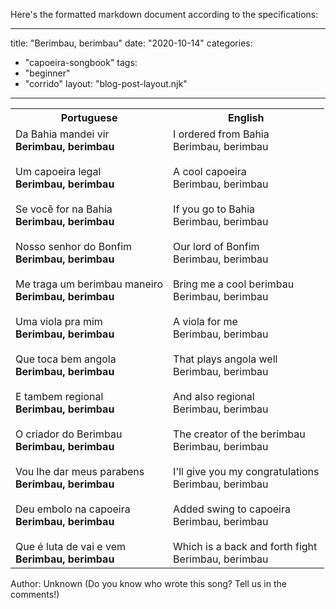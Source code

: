 Here's the formatted markdown document according to the specifications:

---
title: "Berimbau, berimbau"
date: "2020-10-14"
categories: 
  - "capoeira-songbook"
tags: 
  - "beginner"
  - "corrido"
layout: "blog-post-layout.njk"
---

<table class="capoeira-table">
    <tr class="header-row">
        <th>Portuguese</th>
        <th>English</th>
    </tr>
    <tr>
        <td>Da Bahia mandei vir<br>
<strong>Berimbau, berimbau</strong><br>
<br>
Um capoeira legal<br>
<strong>Berimbau, berimbau</strong><br>
<br>
Se você for na Bahia<br>
<strong>Berimbau, berimbau</strong><br>
<br>
Nosso senhor do Bonfim<br>
<strong>Berimbau, berimbau</strong><br>
<br>
Me traga um berimbau maneiro<br>
<strong>Berimbau, berimbau</strong><br>
<br>
Uma viola pra mim<br>
<strong>Berimbau, berimbau</strong><br>
<br>
Que toca bem angola<br>
<strong>Berimbau, berimbau</strong><br>
<br>
E tambem regional<br>
<strong>Berimbau, berimbau</strong><br>
<br>
O criador do Berimbau<br>
<strong>Berimbau, berimbau</strong><br>
<br>
Vou lhe dar meus parabens<br>
<strong>Berimbau, berimbau</strong><br>
<br>
Deu embolo na capoeira<br>
<strong>Berimbau, berimbau</strong><br>
<br>
Que é luta de vai e vem<br>
<strong>Berimbau, berimbau</strong></td>
        <td>I ordered from Bahia<br>
Berimbau, berimbau<br>
<br>
A cool capoeira<br>
Berimbau, berimbau<br>
<br>
If you go to Bahia<br>
Berimbau, berimbau<br>
<br>
Our lord of Bonfim<br>
Berimbau, berimbau<br>
<br>
Bring me a cool berimbau<br>
Berimbau, berimbau<br>
<br>
A viola for me<br>
Berimbau, berimbau<br>
<br>
That plays angola well<br>
Berimbau, berimbau<br>
<br>
And also regional<br>
Berimbau, berimbau<br>
<br>
The creator of the berimbau<br>
Berimbau, berimbau<br>
<br>
I'll give you my congratulations<br>
Berimbau, berimbau<br>
<br>
Added swing to capoeira<br>
Berimbau, berimbau<br>
<br>
Which is a back and forth fight<br>
Berimbau, berimbau</td>
    </tr>
</table>

<figcaption>
Author: Unknown (Do you know who wrote this song? Tell us in the comments!)
</figcaption>
